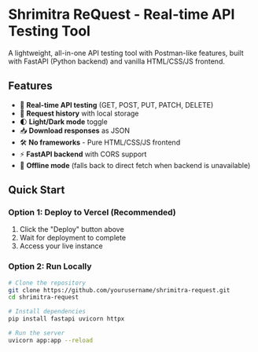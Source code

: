 # Shrimitra ReQuest - Real-time API Testing Tool



A lightweight, all-in-one API testing tool with Postman-like features, built with FastAPI (Python backend) and vanilla HTML/CSS/JS frontend.

## Features

- 🚀 **Real-time API testing** (GET, POST, PUT, PATCH, DELETE)
- 📜 **Request history** with local storage
- 🌓 **Light/Dark mode** toggle
- 📥 **Download responses** as JSON
- 🛠️ **No frameworks** - Pure HTML/CSS/JS frontend
- ⚡ **FastAPI backend** with CORS support
- 🔄 **Offline mode** (falls back to direct fetch when backend is unavailable)


## Quick Start

### Option 1: Deploy to Vercel (Recommended)

1. Click the "Deploy" button above
2. Wait for deployment to complete
3. Access your live instance

### Option 2: Run Locally

```bash
# Clone the repository
git clone https://github.com/yourusername/shrimitra-request.git
cd shrimitra-request

# Install dependencies
pip install fastapi uvicorn httpx

# Run the server
uvicorn app:app --reload
